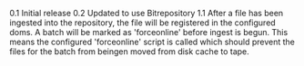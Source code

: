 0.1
Initial release
0.2
Updated to use Bitrepository 1.1
After a file has been ingested into the repository, the file will be registered in the configured doms.
A batch will be marked as 'forceonline' before ingest is begun. This means the configured 'forceonline' script is called
which should prevent the files for the batch from beingen moved from disk cache to tape.
